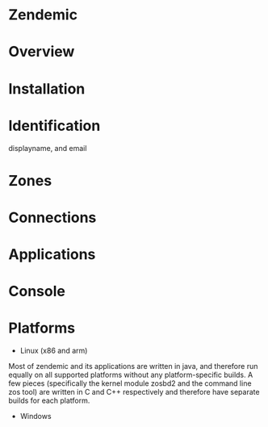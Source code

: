 
# Zendemic

# Overview

# Installation

# Identification

displayname, and email

# Zones

# Connections

# Applications

# Console


# Platforms

+ Linux (x86 and arm)

Most of zendemic and its applications are written in java, and therefore run equally on all supported platforms without
any platform-specific builds.
A few pieces (specifically the kernel module zosbd2 and the command line zos tool) are written in C and C++ respectively
and therefore have separate builds for each platform.

+ Windows



